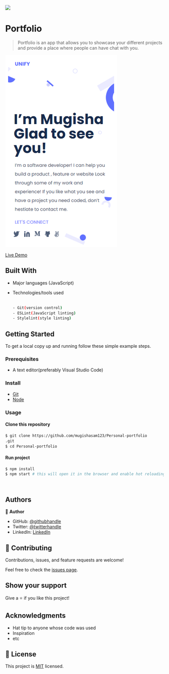 ![](https://img.shields.io/badge/Portfolio-blue)
# Portfolio
> Portfolio is an app that allows you to showcase your different projects and provide a place where people can have chat with you.

![screenshot](./app_screenshot.png)


[Live Demo](https://mugishasam123.github.io/todoList-Javascript/)

## Built With

- Major languages (JavaScript)
- Technologies/tools used 

  
  ``` bash
  
  - Git(version control)
  - ESLint(JavaScript linting)
  - Stylelint(style linting)

  ```


## Getting Started

To get a local copy up and running follow these simple example steps.

### Prerequisites
 - A text editor(preferably Visual Studio Code)
### Install
  -  [Git](https://git-scm.com/downloads)
  -  [Node](https://nodejs.org/en/download/)
### Usage
#### Clone this repository

```bash
$ git clone https://github.com/mugishasam123/Personal-portfolio
.git
$ cd Personal-portfolio

```
#### Run project

```bash
$ npm install
$ npm start # this will open it in the browser and enable hot reloading
```

  <br>


## Authors

👤 **Author**

- GitHub: [@githubhandle](https://github.com/mugishasam123)
- Twitter: [@twitterhandle](https://twitter.com/mugishasamuel42/)
- LinkedIn: [LinkedIn](https://www.linkedin.com/in/mugisha-samuel-55a905208/)


## 🤝 Contributing

Contributions, issues, and feature requests are welcome!

Feel free to check the [issues page](https://github.com/mugishasam123/Personal-portfolio/issues).

## Show your support

Give a ⭐️ if you like this project!

## Acknowledgments

- Hat tip to anyone whose code was used
- Inspiration
- etc
## 📝 License

This project is [MIT](https://opensource.org/licenses/MIT) licensed.
